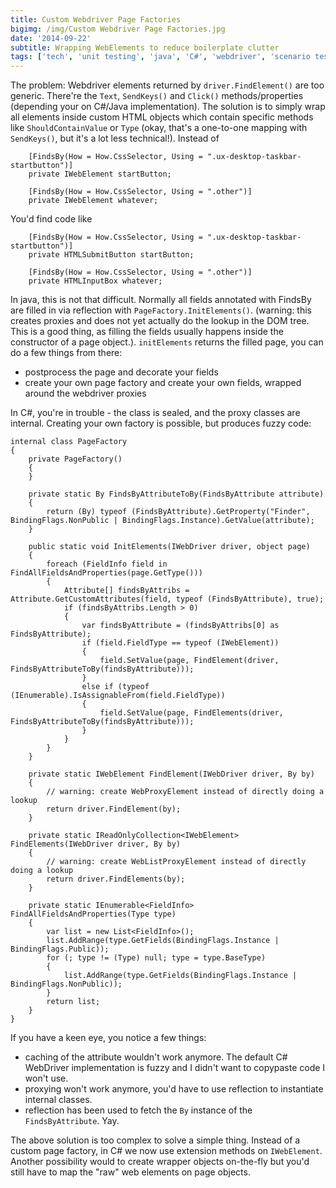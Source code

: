 ```yaml
---
title: Custom Webdriver Page Factories
bigimg: /img/Custom Webdriver Page Factories.jpg
date: '2014-09-22'
subtitle: Wrapping WebElements to reduce boilerplate clutter
tags: ['tech', 'unit testing', 'java', 'C#', 'webdriver', 'scenario testing' ]
---
```

The problem: Webdriver elements returned by `driver.FindElement()` are too generic. There're the `Text`, `SendKeys()` and `Click()` methods/properties (depending your on C#/Java implementation). The solution is to simply wrap all elements inside custom HTML objects which contain specific methods like `ShouldContainValue` or `Type` (okay, that's a one-to-one mapping with `SendKeys()`, but it's a lot less technical!). Instead of

        [FindsBy(How = How.CssSelector, Using = ".ux-desktop-taskbar-startbutton")]
        private IWebElement startButton;

        [FindsBy(How = How.CssSelector, Using = ".other")]
        private IWebElement whatever;

You'd find code like

        [FindsBy(How = How.CssSelector, Using = ".ux-desktop-taskbar-startbutton")]
        private HTMLSubmitButton startButton;

        [FindsBy(How = How.CssSelector, Using = ".other")]
        private HTMLInputBox whatever;

In java, this is not that difficult. Normally all fields annotated with FindsBy are filled in via reflection with `PageFactory.InitElements()`. (warning: this creates proxies and does not yet actually do the lookup in the DOM tree. This is a good thing, as filling the fields usually happens inside the constructor of a page object.). `initElements` returns the filled page, you can do a few things from there:

- postprocess the page and decorate your fields
- create your own page factory and create your own fields, wrapped around the webdriver proxies

In C#, you're in trouble - the class is sealed, and the proxy classes are internal. Creating your own factory is possible, but produces fuzzy code:

    internal class PageFactory
    {
        private PageFactory()
        {
        }

        private static By FindsByAttributeToBy(FindsByAttribute attribute)
        {
            return (By) typeof (FindsByAttribute).GetProperty("Finder", BindingFlags.NonPublic | BindingFlags.Instance).GetValue(attribute);
        }

        public static void InitElements(IWebDriver driver, object page)
        {
            foreach (FieldInfo field in FindAllFieldsAndProperties(page.GetType()))
            {
                Attribute[] findsByAttribs = Attribute.GetCustomAttributes(field, typeof (FindsByAttribute), true);
                if (findsByAttribs.Length > 0)
                {
                    var findsByAttribute = (findsByAttribs[0] as FindsByAttribute);
                    if (field.FieldType == typeof (IWebElement))
                    {
                        field.SetValue(page, FindElement(driver, FindsByAttributeToBy(findsByAttribute)));
                    }
                    else if (typeof (IEnumerable).IsAssignableFrom(field.FieldType))
                    {
                        field.SetValue(page, FindElements(driver, FindsByAttributeToBy(findsByAttribute)));
                    }
                }
            }
        }

        private static IWebElement FindElement(IWebDriver driver, By by)
        {
        	// warning: create WebProxyElement instead of directly doing a lookup
            return driver.FindElement(by);
        }

        private static IReadOnlyCollection<IWebElement> FindElements(IWebDriver driver, By by)
        {
        	// warning: create WebListProxyElement instead of directly doing a lookup
            return driver.FindElements(by);
        }

        private static IEnumerable<FieldInfo> FindAllFieldsAndProperties(Type type)
        {
            var list = new List<FieldInfo>();
            list.AddRange(type.GetFields(BindingFlags.Instance | BindingFlags.Public));
            for (; type != (Type) null; type = type.BaseType)
            {
                list.AddRange(type.GetFields(BindingFlags.Instance | BindingFlags.NonPublic));
            }
            return list;
        }
    }

If you have a keen eye, you notice a few things:

- caching of the attribute wouldn't work anymore. The default C# WebDriver implementation is fuzzy and I didn't want to copypaste code I won't use.
- proxying won't work anymore, you'd have to use reflection to instantiate internal classes.
- reflection has been used to fetch the `By` instance of the `FindsByAttribute`. Yay.

The above solution is too complex to solve a simple thing. Instead of a custom page factory, in C# we now use extension methods on `IWebElement`. Another possibility would to create wrapper objects on-the-fly but you'd still have to map the "raw" web elements on page objects.
